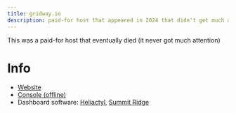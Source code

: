 ```yaml
---
title: gridway.io
description: paid-for host that appeared in 2024 that didn't get much attention and was owned by [Matt James](../People/Matt%20James.md)
---
```


This was a paid-for host that eventually died (it never got much attention)

# Info
* [Website](https://gridway.io/)
* [Console (offline)](http://console.gridway.io/)
* Dashboard software: [Heliactyl](../Dashboards/heliactyl.md), [Summit Ridge](https://github.com/Heliactyl-Archive/22750-summit-ridge)